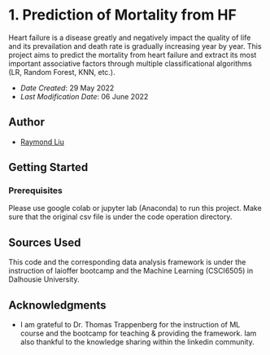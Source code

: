 # 1. Prediction of Mortality from HF
Heart failure is a disease greatly and negatively impact the quality of life and its prevailation and death rate is gradually increasing year by year. This project aims to predict the mortality from heart failure and extract its most important associative factors through multiple classificational algorithms (LR, Random Forest, KNN, etc.).


* *Date Created*: 29 May 2022
* *Last Modification Date*: 06 June 2022

## Author

* [Raymond Liu](mailto:Raymond.Liu@dal.ca)

## Getting Started

### Prerequisites
Please use google colab or jupyter lab (Anaconda) to run this project. Make sure that the original csv file is under the code operation directory.

## Sources Used
This code and the corresponding data analysis framework is under the instruction of laioffer bootcamp and the Machine Learning (CSCI6505) in Dalhousie University.

## Acknowledgments

* I am grateful to Dr. Thomas Trappenberg for the instruction of ML course and the bootcamp for teaching & providing the framework. Iam also thankful to the knowledge sharing within the linkedin community.

